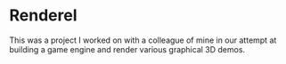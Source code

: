 # Renderel
This was a project I worked on with a colleague of mine in our attempt at building a game engine and render various graphical 3D demos.
